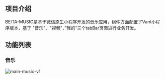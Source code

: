 ## 项目介绍

BEITA-MUSIC是基于微信原生小程序开发的音乐应用，组件方面配置了Vant小程序版本，基于 "音乐"、"视频"、”我的“三个tabBar页面进行业务开发。



## 功能列表

### 音乐

![main-music-v1](https://p6-juejin.byteimg.com/tos-cn-i-k3u1fbpfcp/7554c4dccc6343eeabb81626de25f382~tplv-k3u1fbpfcp-zoom-in-crop-mark:3024:0:0:0.awebp?)









